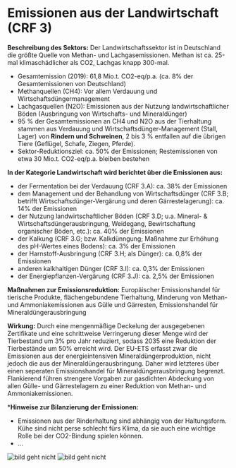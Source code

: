 # Emissionen aus der Landwirtschaft (CRF 3)
**Beschreibung des Sektors:**
Der Landwirtschaftssektor ist in Deutschland die größte Quelle von Methan- und Lachgasemissionen. Methan ist ca. 25-mal klimaschädlicher als CO2, Lachgas knapp 300-mal. 

- Gesamtemission (2019): 61,8 Mio.t. CO2-eq/p.a. (ca. 8% der Gesamtemissionen von Deutschland)
- Methanquellen (CH4): Vor allem Verdauung und Wirtschaftsdüngermanagement
- Lachgasquellen (N2O): Emissionen aus der Nutzung landwirtschaftlicher Böden (Ausbringung von Wirtschafts- und Mineraldünger)
- 95 % der Gesamtemissionen an CH4 und N2O aus der Tierhaltung stammen aus Verdauung und Wirtschaftsdünger-Management (Stall, Lager) von **Rindern und Schweinen**, 2 bis 3 % entfallen auf die übrigen Tiere (Geflügel, Schafe, Ziegen, Pferde).
- Sektor-Reduktionsziel: ca. 50% der Emissionen; Restemissionen von etwa 30 Mio.t. CO2-eq/p.a. bleiben bestehen

**In der Kategorie Landwirtschaft wird berichtet über die Emissionen aus:**
- der Fermentation bei der Verdauung (CRF 3.A): ca. 38% der Emissionen
- dem Management und der Behandlung von Wirtschaftsdünger (CRF 3.B; betrifft Wirtschaftsdünger-Vergärung und deren Gärrestelagerung): ca. 14% der Emissionen
- der Nutzung landwirtschaftlicher Böden (CRF 3.D; u.a. Mineral- & Wirtschaftsdüngerausbringung, Weidegang, Bewirtschaftung organischer Böden, etc.): ca. 40% der Emissionen
- der Kalkung (CRF 3.G; bzw. Kalkdünngung; Maßnahme zur Erhöhung des pH-Wertes eines Bodens): ca. 3% der Emissionen
- der Harnstoff-Ausbringung (CRF 3.H; als Dünger): ca. 0,8% der Emissionen
- anderen kalkhaltigen Dünger (CRF 3.I): ca. 0,3% der Emissionen
- der Energiepflanzen-Vergärung (CRF 3.J): ca. 2,5% der Emissionen

**Maßnahmen zur Emissionsreduktion:** 
Europäischer Emissionshandel für tierische Produkte, flächengebundene Tierhaltung, Minderung von Methan- und Ammoniakemissionen aus Gülle und Gärresten, Emissionshandel für Mineraldüngerausbringung

**Wirkung:**
Durch eine mengenmäßige Deckelung der ausgegebenen Zertifikate und eine schrittweise Verringerung dieser Menge wird der Tierbestand um 3% pro Jahr reduziert, sodass 2035 eine Reduktion der Tierbestände um 50% erreicht wird. Der EU-ETS erfasst zwar die Emissionen aus der energieintensiven Mineraldüngerproduktion, nicht jedoch die aus der Mineraldüngerausbringung. Daher wird letzteres über einen seperaten Emissionshandel für Mineraldüngerausbringung begrenzt. Flankierend führen strengere Vorgaben zur gasdichten Abdeckung von allen Gülle- und Gärrestelagern zu einer Reduktion von Methan- und Ammoniakemissionen.


***Hinweise zur Bilanzierung der Emissionen:**
- Emissionen aus der Rinderhaltung sind abhängig von der Haltungsform. Kühe sind nicht perse schlecht fürs Klima, da sie auch eine wichtige Rolle bei der CO2-Bindung spielen können.
- ...

![bild geht nicht](/assets/CRF3-Reduktion-Tierbestände.PNG)
![bild geht nicht](/assets/CRF3-Reduktion-Tierbestände-backend.PNG)
